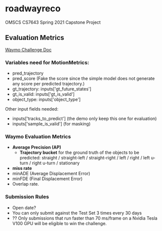 # roadwayreco
OMSCS CS7643 Spring 2021 Capstone Project

## Evaluation Metrics
[Waymo Challenge Doc](https://waymo.com/open/challenges/2021/motion-prediction/)

### Variables need for MotionMetrics:
* pred_trajectory
* pred_score (Fake the score since the simple model does not generate any score per predicted trajectory.)
* gt_trajectory: inputs['gt_future_states']
* gt_is_valid: inputs['gt_is_valid']
* object_type: inputs['object_type']

Other input fields needed:
- inputs['tracks_to_predict'] (the demo only keep this one for evaluation)
- inputs['sample_is_valid'] (for masking)

### Waymo Evaluation Metrics 
* **Average Precision (AP)**
    * **Trajectory bucket** for the ground truth of the objects to be predicted: straight / straight-left / straight-right / left / right / left u-turn / right u-turn / stationary
* **miss rate**
* minADE (Average Displacement Error)
* minFDE (Final Displacement Error)
* Overlap rate.

### Submission Rules
* Open date?
* You can only submit against the Test Set 3 times every 30 days
* ?? Only submissions that run faster than 70 ms/frame on a Nvidia Tesla V100 GPU will be eligible to win the challenge.

